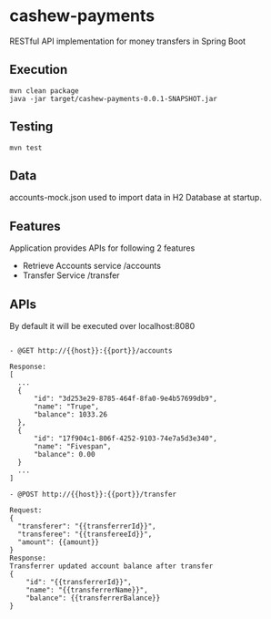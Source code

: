 # cashew-payments
RESTful API implementation for money transfers in Spring Boot

## Execution
```
mvn clean package
java -jar target/cashew-payments-0.0.1-SNAPSHOT.jar
```

## Testing
```
mvn test
```

## Data
accounts-mock.json used to import data in H2 Database at startup.

## Features
Application provides APIs for following 2 features

- Retrieve Accounts service /accounts
- Transfer Service /transfer


## APIs
By default it will be executed over localhost:8080
```

- @GET http://{{host}}:{{port}}/accounts

Response:
[
  ...
  {
      "id": "3d253e29-8785-464f-8fa0-9e4b57699db9",
      "name": "Trupe",
      "balance": 1033.26
  },
  {
      "id": "17f904c1-806f-4252-9103-74e7a5d3e340",
      "name": "Fivespan",
      "balance": 0.00
  }
  ...
]

- @POST http://{{host}}:{{port}}/transfer

Request:
{
  "transferer": "{{transferrerId}}",
  "transferee": "{{transfereeId}}",
  "amount": {{amount}}
}
Response: 
Transferrer updated account balance after transfer
{
    "id": "{{transferrerId}}",
    "name": "{{transferrerName}}",
    "balance": {{transferrerBalance}}
}
```

